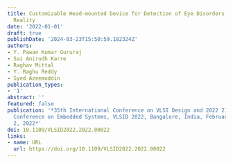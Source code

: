 ```yaml
---
title: Customizable Head-mounted Device for Detection of Eye Disorders using Virtual
  Reality
date: '2022-01-01'
draft: true
publishDate: '2024-03-23T15:50:59.182324Z'
authors:
- Y. Pawan Kumar Gururaj
- Sai Anirudh Karre
- Raghav Mittal
- Y. Raghu Reddy
- Syed Azeemuddin
publication_types:
- '1'
abstract: ''
featured: false
publication: '*35th International Conference on VLSI Design and 2022 21st International
  Conference on Embedded Systems, VLSID 2022, Bangalore, India, February 26 - March
  2, 2022*'
doi: 10.1109/VLSID2022.2022.00022
links:
- name: URL
  url: https://doi.org/10.1109/VLSID2022.2022.00022
---
```


